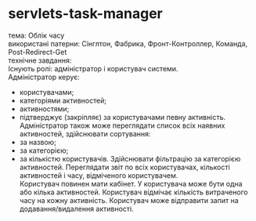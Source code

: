 # servlets-task-manager
тема: Облік часу  
використані патерни: Сінглтон, Фабрика, Фронт-Контроллер, Команда, Post-Redirect-Get  
технічне завдання:  
Існують ролі: адміністратор і користувач системи.  
Адміністратор керує:
- користувачами;
- категоріями активностей;
- активностями;
- підтверджує (закріпляє) за користувачами певну активність.  
Адміністратор також може переглядати список всіх наявних активностей, здійснювати сортування:  
- за назвою;
- за категорією;
- за кількістю користувачів.
Здійснювати фільтрацію за категорією активностей. Переглядати звіт по всіх користувачах, кількості активностей і часу, відміченого користувачем.  
Користувач повинен мати кабінет. У користувача може бути одна або кілька активностей. Користувач відмічає кількість витраченого часу на кожну активність. Користувач може відправити запит на додавання/видалення активності.  
  
